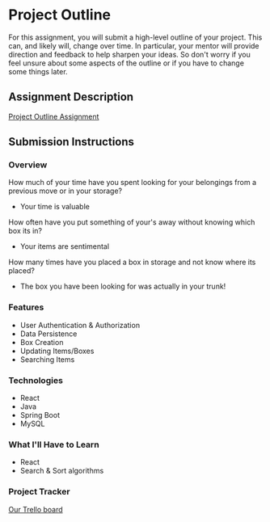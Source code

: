 # Project Outline
For this assignment, you will submit a high-level outline of your project. This can, and likely will, change over time. In particular, your mentor will provide direction and feedback to help sharpen your ideas. So don't worry if you feel unsure about some aspects of the outline or if you have to change some things later.

## Assignment Description
[Project Outline Assignment](https://education.launchcode.org/liftoff/modules/assignments/project-outline)

## Submission Instructions

### Overview
How much of your time have you spent looking for your belongings from a previous move or in your storage?
- Your time is valuable

How often have you put something of your's away without knowing which box its in?
- Your items are sentimental

How many times have you placed a box in storage and not know where its placed?
- The box you have been looking for was actually in your trunk!
### Features
- User Authentication & Authorization
- Data Persistence
- Box Creation
- Updating Items/Boxes
- Searching Items
### Technologies
- React
- Java
- Spring Boot
- MySQL
### What I'll Have to Learn
- React
- Search & Sort algorithms
### Project Tracker
[Our Trello board](https://trello.com/b/x4vefHy2/box-project)
